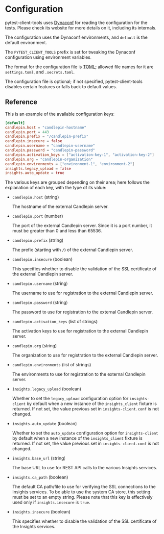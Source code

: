 # Configuration

pytest-client-tools uses [Dynaconf][dynaconf] for reading the configuration
for the tests. Please check its website for more details on it, including its
internals.

The configuration uses the Dynaconf environments, and `default` is the default
environment.

The `PYTEST_CLIENT_TOOLS` prefix is set for tweaking the Dynaconf configuration
using environment variables.

The format for the configuration file is [TOML][toml]; allowed file names for it
are `settings.toml`, and `.secrets.toml`.

The configuration file is optional; if not specified, pytest-client-tools
disables certain features or falls back to default values.

## Reference

This is an example of the available configuration keys:

```toml
[default]
candlepin.host = "candlepin-hostname"
candlepin.port = 443
candlepin.prefix = "/candlepin-prefix"
candlepin.insecure = false
candlepin.username = "candlepin-username"
candlepin.password = "candlepin-password"
candlepin.activation_keys = ["activation-key-1", "activation-key-2"]
candlepin.org = "candlepin-organization"
candlepin.environments = ["environment-1", "environment-2"]
insights.legacy_upload = false
insights.auto_update = true
```

The various keys are grouped depending on their area; here follows the
explanation of each key, with the type of its value:

- `candlepin.host` (string)

    The hostname of the external Candlepin server.

- `candlepin.port` (number)

    The port of the external Candlepin server. Since it is a port number,
    it must be greater than 0 and less than 65536.

- `candlepin.prefix` (string)

    The prefix (starting with `/`) of the external Candlepin server.

- `candlepin.insecure` (boolean)

    This specifies whether to disable the validation of the SSL certificate
    of the external Candlepin server.

- `candlepin.username` (string)

    The username to use for registration to the external Candlepin server.

- `candlepin.password` (string)

    The password to use for registration to the external Candlepin server.

- `candlepin.activation_keys` (list of strings)

    The activation keys to use for registration to the external Candlepin
    server.

- `candlepin.org` (string)

    The organization to use for registration to the external Candlepin server.

- `candlepin.environments` (list of strings)

    The environments to use for registration to the external Candlepin server.

- `insights.legacy_upload` (boolean)

    Whether to set the `legacy_upload` configuration option for
    `insights-client` by default when a new instance of the `insights_client`
    fixture is returned. If not set, the value previous set in
    `insights-client.conf` is not changed.

- `insights.auto_update` (boolean)

    Whether to set the `auto_update` configuration option for
    `insights-client` by default when a new instance of the `insights_client`
    fixture is returned. If not set, the value previous set in
    `insights-client.conf` is not changed.

- `insights.base_url` (string)

    The base URL to use for REST API calls to the various Insights services.

- `insights.ca_path` (boolean)

    The default CA path/file to use for verifying the SSL connections to the
    Insights services. To be able to use the system CA store, this setting must
    be set to an empty string. Please note that this key is effectively used
    only if `insights.insecure` is `true`.

- `insights.insecure` (boolean)

    This specifies whether to disable the validation of the SSL certificate
    of the Insights services.

[dynaconf]: https://www.dynaconf.com/ "Dynaconf"
[toml]: https://toml.io/ "TOML"

